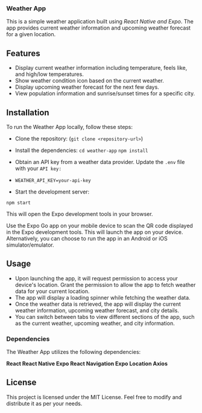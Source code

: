 ### Weather App
This is a simple weather application built using *React Native and Expo*. The app provides current weather information and upcoming weather forecast for a given location.

## Features
- Display current weather information including temperature, feels like, and high/low temperatures.
- Show weather condition icon based on the current weather.
- Display upcoming weather forecast for the next few days.
- View population information and sunrise/sunset times for a specific city.
## Installation
To run the Weather App locally, follow these steps:

- Clone the repository:
  (`git clone <repository-url>`)

- Install the dependencies:
`cd weather-app` `npm install`

- Obtain an API key from a weather data provider. Update the `.env` file with your `API key:`

- `WEATHER_API_KEY=your-api-key`

- Start the development server:

`npm start`

This will open the Expo development tools in your browser.

Use the Expo Go app on your mobile device to scan the QR code displayed in the Expo development tools. This will launch the app on your device.
Alternatively, you can choose to run the app in an Android or iOS simulator/emulator.

## Usage
- Upon launching the app, it will request permission to access your device's location. 
Grant the permission to allow the app to fetch weather data for your current location.
- The app will display a loading spinner while fetching the weather data.
- Once the weather data is retrieved, the app will display the current weather information, upcoming weather forecast, and city details.
- You can switch between tabs to view different sections of the app, such as the current weather, upcoming weather, and city information.

 
### Dependencies
The Weather App utilizes the following dependencies:

 **React 
  React Native
  Expo
  React Navigation 
  Expo Location 
  Axios**

## License
This project is licensed under the MIT License. Feel free to modify and distribute it as per your needs.